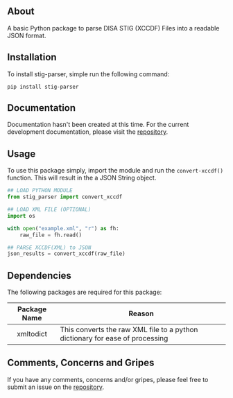 ## About

A basic Python package to parse DISA STIG (XCCDF) Files into a readable JSON format.

## Installation

To install stig-parser, simple run the following command:

`pip install stig-parser`

## Documentation

Documentation hasn't been created at this time. For the current development documentation, please visit the [repository](https://github.com/pkeech/stig_parser).

## Usage

To use this package simply, import the module and run the `convert-xccdf()` function. This will result in the a JSON String object. 

``` python
## LOAD PYTHON MODULE
from stig_parser import convert_xccdf

## LOAD XML FILE (OPTIONAL)
import os

with open("example.xml", "r") as fh:
    raw_file = fh.read()

## PARSE XCCDF(XML) to JSON
json_results = convert_xccdf(raw_file)

```

## Dependencies

The following packages are required for this package:

| Package Name | Reason |
| :---: | --- |
| xmltodict | This converts the raw XML file to a python dictionary for ease of processing |

## Comments, Concerns and Gripes

If you have any comments, concerns and/or gripes, please feel free to submit an issue on the [repository](https://github.com/pkeech/stig_parser).